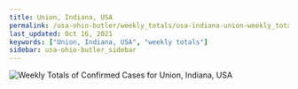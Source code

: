```yaml
---
title: Union, Indiana, USA
permalink: /usa-ohio-butler/weekly_totals/usa-indiana-union-weekly_totals.html
last_updated: Oct 16, 2021
keywords: ["Union, Indiana, USA", "weekly totals"]
sidebar: usa-ohio-butler_sidebar
---
```


![Weekly Totals of Confirmed Cases for Union, Indiana, USA](/covid_tracker/images/graphs/usa-indiana-union-weekly_totals_graph.png)
